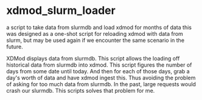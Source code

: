 # xdmod_slurm_loader
a script to take data from slurmdb and load xdmod for months of data
this was designed as a one-shot script for reloading xdmod with data from slurm, but may be used again if we encounter the same scenario in the future.

XDMod displays data from slurmdb. This script allows the loading off historical data from slurmdb into xdmod. This script figures the number of days from some date until today. And then for each of those days, grab a day's worth of data and have xdmod ingest this. Thus avoiding the problem of asking for too much data from slurmdb. In the past, large requests would crash our slurmdb. This scripts solves that problem for me.


